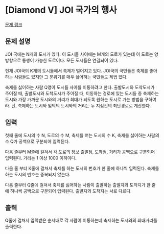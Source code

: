 # [Diamond V] JOI 국가의 행사

[문제 링크](https://www.acmicpc.net/problem/5542) 

## 문제 설명

<p>JOI 국에는 N개의 도시가 있다. 이 도시들 사이에는 M개의 도로가 있는데 이 도로는 양방향으로 통행이 가능한 도로이다. 모든 도시들은 연결되어 있다.</p>

<p>현재 JOI국의 K개의 도시들에서 축제가 벌어지고 있다. JOI국의 국민들은 축제를 좋아하는 사람들도 있지만 그 분위기를 매우 싫어하는 국민들도 제법 있다.</p>

<p>축제를 싫어하는 사람 Q명이 도시들 사이를 이동하려고 한다. 출발도시와 도착도시가 주어질 때, 출발도시와 도착도시가 주어질 때, 이동하는 경로에 있는 도시들 중 축제하는 도시와 가장 가까운 도시와의 거리가 최대가 되도록 원하는 도시로 가는 방법을 구하여라. 단, 축제하는 도시와 임의의 도시와의 거리는 두 지점간의 최단경로로 계산한다.</p>

## 입력 

 <p>첫째 줄에 도시의 수 N, 도로의 수 M, 축제를 여는 도시의 수 K, 축제를 싫어하는 사람의 수 Q가 공백으로 구분되어 입력된다.</p>

<p>다음 줄부터 M줄에 걸쳐서 각 도로의 정보 출발점, 도착점, 거리가 공백으로 구분되어 입력된다. 거리는 1 이상 1000 이하이다.</p>

<p>다음 줄 부터 K줄에 걸쳐서 축제를 하는 도시의 번호가 한 줄에 하나씩 입력된다. 축제를 하는 도시의 번호는 중복되지 않는다.</p>

<p>다음 줄부터 Q줄에 걸쳐서 축제를 싫어하는 사람이 출발하는 출발지와 도착지가 한 줄에 하나씩 공백으로 구분되어 입력된다. 출발지와 도착지는 서로 다르다.</p>

## 출력 

 <p>Q줄에 걸쳐서 입력받은 순서대로 각 사람이 이동하는데 축제하는 도시와의 최대거리를 출력한다.</p>

